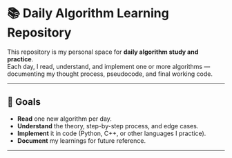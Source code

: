 # 📚 Daily Algorithm Learning Repository

This repository is my personal space for **daily algorithm study and practice**.  
Each day, I read, understand, and implement one or more algorithms — documenting my thought process, pseudocode, and final working code.

---

## 📅 Goals
- **Read** one new algorithm per day.
- **Understand** the theory, step-by-step process, and edge cases.
- **Implement** it in code (Python, C++, or other languages I practice).
- **Document** my learnings for future reference.

---

